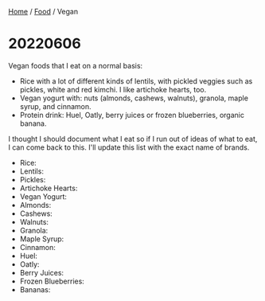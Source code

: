 <head>
    <link rel="stylesheet" type="text/css" media="all" href="/style.css">
</head>

[Home](/index.md) / [Food](index.md) / Vegan

# 20220606

Vegan foods that I eat on a normal basis:

* Rice with a lot of different kinds of lentils, with pickled veggies such as pickles, white and red kimchi. I like artichoke hearts, too.
* Vegan yogurt with: nuts (almonds, cashews, walnuts), granola, maple syrup, and cinnamon.
* Protein drink: Huel, Oatly, berry juices or frozen blueberries, organic banana.

I thought I should document what I eat so if I run out of ideas of what to eat, I can come back to this. I'll update this list with the exact name of brands.

* Rice:
* Lentils:
* Pickles:
* Artichoke Hearts:
* Vegan Yogurt:
* Almonds:
* Cashews:
* Walnuts:
* Granola:
* Maple Syrup:
* Cinnamon:
* Huel:
* Oatly:
* Berry Juices:
* Frozen Blueberries:
* Bananas: